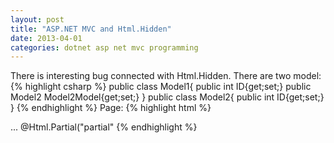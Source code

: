 ```yaml
---
layout: post
title: "ASP.NET MVC and Html.Hidden"
date: 2013-04-01
categories: dotnet asp net mvc programming
---
```

There is interesting bug connected with Html.Hidden.
There are two model:
{% highlight csharp %}
public class  Model1{
public int ID{get;set;}
public Model2 Model2Model{get;set;}
}
public class Model2{
public int ID{get;set;}
}
{% endhighlight %}
Page:
{% highlight html %}
<html>
...
<body>
@Html.Partial("partial"
<body>
</html>
{% endhighlight %}